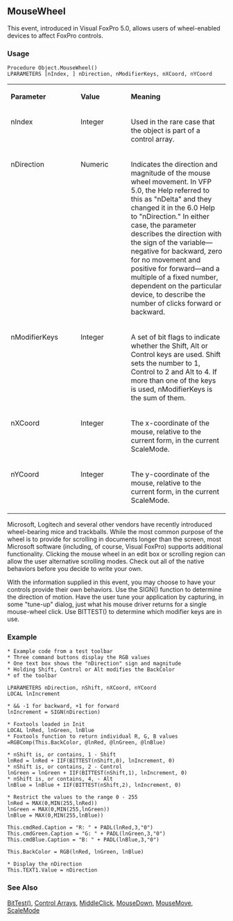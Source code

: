 ## MouseWheel

This event, introduced in Visual FoxPro 5.0, allows users of wheel-enabled devices to affect FoxPro controls.

### Usage

```foxpro
Procedure Object.MouseWheel()
LPARAMETERS [nIndex, ] nDirection, nModifierKeys, nXCoord, nYCoord
```
<table>
<tr>
  <td width="32%" valign="top">
  <p><b>Parameter</b></p>
  </td>
  <td width="23%" valign="top">
  <p><b>Value</b></p>
  </td>
  <td width="45%" valign="top">
  <p><b>Meaning</b></p>
  </td>
 </tr>
<tr>
  <td width="32%" valign="top">
  <p>nIndex</p>
  </td>
  <td width="23%" valign="top">
  <p>Integer</p>
  </td>
  <td width="45%" valign="top">
  <p>Used in the rare case that the object is part of a control array.</p>
  </td>
 </tr>
<tr>
  <td width="32%" valign="top">
  <p>nDirection</p>
  </td>
  <td width="23%" valign="top">
  <p>Numeric</p>
  </td>
  <td width="45%" valign="top">
  <p>Indicates the direction and magnitude of the mouse wheel movement. In VFP 5.0, the Help referred to this as &quot;nDelta&quot; and they changed it in the 6.0 Help to &quot;nDirection.&quot; In either case, the parameter describes the direction with the sign of the variable&mdash;negative for backward, zero for no movement and positive for forward&mdash;and a multiple of a fixed number, dependent on the particular device, to describe the number of clicks forward or backward.</p>
  </td>
 </tr>
<tr>
  <td width="32%" valign="top">
  <p>nModifierKeys</p>
  </td>
  <td width="23%" valign="top">
  <p>Integer</p>
  </td>
  <td width="45%" valign="top">
  <p>A set of bit flags to indicate whether the Shift, Alt or Control keys are used. Shift sets the number to 1, Control to 2 and Alt to 4. If more than one of the keys is used, nModifierKeys is the sum of them.</p>
  </td>
 </tr>
<tr>
  <td width="32%" valign="top">
  <p>nXCoord</p>
  </td>
  <td width="23%" valign="top">
  <p>Integer</p>
  </td>
  <td width="45%" valign="top">
  <p>The x-coordinate of the mouse, relative to the current form, in the current ScaleMode.</p>
  </td>
 </tr>
<tr>
  <td width="32%" valign="top">
  <p>nYCoord</p>
  </td>
  <td width="23%" valign="top">
  <p>Integer</p>
  </td>
  <td width="45%" valign="top">
  <p>The y-coordinate of the mouse, relative to the current form, in the current ScaleMode.</p>
  </td>
 </tr>
</table>

Microsoft, Logitech and several other vendors have recently introduced wheel-bearing mice and trackballs. While the most common purpose of the wheel is to provide for scrolling in documents longer than the screen, most Microsoft software (including, of course, Visual FoxPro) supports additional functionality. Clicking the mouse wheel in an edit box or scrolling region can allow the user alternative scrolling modes. Check out all of the native behaviors before you decide to write your own.

With the information supplied in this event, you may choose to have your controls provide their own behaviors. Use the SIGN() function to determine the direction of motion. Have the user tune your application by capturing, in some "tune-up" dialog, just what his mouse driver returns for a single mouse-wheel click. Use BITTEST() to determine which modifier keys are in use. 

### Example

```foxpro
* Example code from a test toolbar
* Three command buttons display the RGB values
* One text box shows the "nDirection" sign and magnitude
* Holding Shift, Control or Alt modifies the BackColor
* of the toolbar

LPARAMETERS nDirection, nShift, nXCoord, nYCoord
LOCAL lnIncrement

* && -1 for backward, +1 for forward
lnIncrement = SIGN(nDirection)

* Foxtools loaded in Init
LOCAL lnRed, lnGreen, lnBlue
* Foxtools function to return individual R, G, B values
=RGBComp(This.BackColor, @lnRed, @lnGreen, @lnBlue)

* nShift is, or contains, 1 - Shift
lnRed = lnRed + IIF(BITTEST(nShift,0), lnIncrement, 0)
* nShift is, or contains, 2 - Control
lnGreen = lnGreen + IIF(BITTEST(nShift,1), lnIncrement, 0)
* nShift is, or contains, 4, - Alt
lnBlue = lnBlue + IIF(BITTEST(nShift,2), lnIncrement, 0)

* Restrict the values to the range 0 - 255
lnRed = MAX(0,MIN(255,lnRed))
lnGreen = MAX(0,MIN(255,lnGreen))
lnBlue = MAX(0,MIN(255,lnBlue))

This.cmdRed.Caption = "R: " + PADL(lnRed,3,"0")
This.cmdGreen.Caption = "G: " + PADL(lnGreen,3,"0")
This.cmdBlue.Caption = "B: " + PADL(lnBlue,3,"0")

This.BackColor = RGB(lnRed, lnGreen, lnBlue)

* Display the nDirection
This.TEXT1.Value = nDirection
```
### See Also

[BitTest()](s4g313.md), [Control Arrays](s4g640.md), [MiddleClick](s4g341.md), [MouseDown](s4g378.md), [MouseMove](s4g608.md), [ScaleMode](s4g621.md)